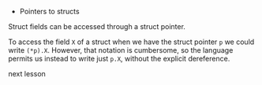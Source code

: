 * Pointers to structs

Struct fields can be accessed through a struct pointer.

To access the field `X` of a struct when we have the struct pointer `p` we could
write `(*p).X`.
However, that notation is cumbersome, so the language permits us instead to
write just `p.X`, without the explicit dereference.

<a onclick="nextOpen()">next lesson</a>

